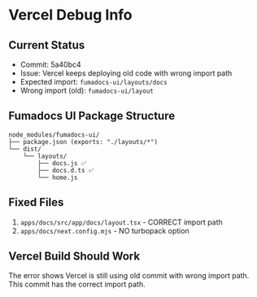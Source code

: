 # Vercel Debug Info

## Current Status
- Commit: 5a40bc4 
- Issue: Vercel keeps deploying old code with wrong import path
- Expected import: `fumadocs-ui/layouts/docs`
- Wrong import (old): `fumadocs-ui/layout`

## Fumadocs UI Package Structure
```
node_modules/fumadocs-ui/
├── package.json (exports: "./layouts/*")
└── dist/
    └── layouts/
        ├── docs.js ✅
        ├── docs.d.ts ✅
        └── home.js
```

## Fixed Files
1. `apps/docs/src/app/docs/layout.tsx` - CORRECT import path
2. `apps/docs/next.config.mjs` - NO turbopack option

## Vercel Build Should Work
The error shows Vercel is still using old commit with wrong import path.
This commit has the correct import path.